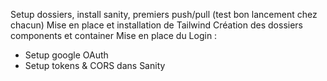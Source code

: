 Setup dossiers, install sanity, premiers push/pull (test bon lancement chez chacun)
Mise en place et installation de Tailwind
Création des dossiers components et container
Mise en place du Login : 
 - Setup google OAuth
 - Setup tokens & CORS dans Sanity